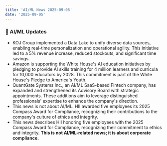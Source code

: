 ```yaml
---
title: 'AI/ML News 2025-09-05'
date: '2025-09-05'
---
```


### 🚀 AI/ML Updates

- KOJ Group implemented a Data Lake to unify diverse data sources, enabling real-time personalization and operational agility. This initiative led to a 5% revenue increase, reduced stockouts, and significant time savings.
- Amazon is supporting the White House's AI education initiatives by pledging to provide AI skills training for 4 million learners and curricula for 10,000 educators by 2028. This commitment is part of the White House's Pledge to America's Youth.
- QuantGate Systems Inc., an AI/ML SaaS-based Fintech company, has expanded and strengthened its Advisory Board with strategic appointments. These additions aim to leverage distinguished professionals' expertise to enhance the company's direction.
- This news is not about AI/ML. HII awarded five employees its 2025 Compass Award for Compliance, recognizing their contributions to the company's culture of ethics and integrity.
- This news describes HII honoring five employees with the 2025 Compass Award for Compliance, recognizing their commitment to ethics and integrity. **This is not AI/ML-related news; it is about corporate compliance.**